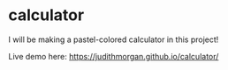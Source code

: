 # calculator

I will be making a pastel-colored calculator in this project!

Live demo here: https://judithmorgan.github.io/calculator/
